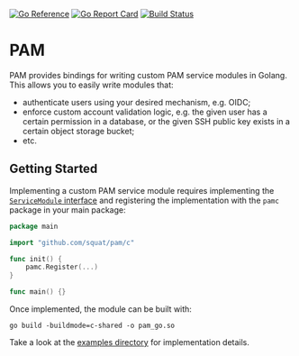 [![Go Reference](https://pkg.go.dev/badge/github.com/squat/pam.svg)](https://pkg.go.dev/github.com/squat/pam)
[![Go Report Card](https://goreportcard.com/badge/github.com/squat/pam)](https://goreportcard.com/report/github.com/squat/pam)
[![Build Status](https://github.com/squat/pam/actions/workflows/pre-commit.yml/badge.svg?branch=main)](https://github.com/squat/pam/actions/workflows/pre-commit.yml)

# PAM

PAM provides bindings for writing custom PAM service modules in Golang.
This allows you to easily write modules that:
* authenticate users using your desired mechanism, e.g. OIDC;
* enforce custom account validation logic, e.g. the given user has a certain permission in a database, or the given SSH public key exists in a certain object storage bucket;
* etc.

## Getting Started

Implementing a custom PAM service module requires implementing the [`ServiceModule` interface](/service_module.go) and registering the implementation with the `pamc` package in your main package:
```go
package main

import "github.com/squat/pam/c"

func init() {
    pamc.Register(...)
}

func main() {}
```

Once implemented, the module can be built with:
```shell
go build -buildmode=c-shared -o pam_go.so
```

Take a look at the [examples directory](/examples) for implementation details.
